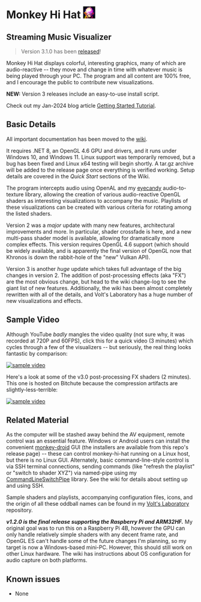 # Monkey Hi Hat <img src="https://github.com/MV10/volts-laboratory/blob/master/misc/mhh-icon.png" height="32px"/>

## **Streaming Music Visualizer**

> Version 3.1.0 has been [released](https://github.com/MV10/monkey-hi-hat/releases)!

Monkey Hi Hat displays colorful, interesting graphics, many of which are audio-reactive -- they move and change in time with whatever music is being played through your PC. The program and all content are 100% free, and I encourage the public to contribute new visualizations.

**NEW:** Version 3 releases include an easy-to-use install script.

Check out my Jan-2024 blog article [Getting Started Tutorial](https://mcguirev10.com/2024/01/20/monkey-hi-hat-getting-started-tutorial.html).

## Basic Details

All important documentation has been moved to the [wiki](https://github.com/MV10/monkey-hi-hat/wiki).

It requires .NET 8, an OpenGL 4.6 GPU and drivers, and it runs under Windows 10, and Windows 11. Linux support was temporarily removed, but a bug has been fixed and Linux x64 testing will begin shortly. A tar.gz archive will be added to the release page once everything is verified working. Setup details are covered in the _Quick Start_ sections of the Wiki.

The program intercepts audio using OpenAL and my [eyecandy](https://github.com/MV10/eyecandy) audio-to-texture library, allowing the creation of various audio-reactive OpenGL shaders as interesting visualizations to accompany the music. Playlists of these visualizations can be created with various criteria for rotating among the listed shaders.

Version 2 was a _major_ update with many new features, architectural improvements and more. In particular, shader crossfade is here, and a new multi-pass shader model is available, allowing for dramatically more complex effects. This version requires OpenGL 4.6 support (which should be widely available, and is apparently the final version of OpenGL now that Khronos is down the rabbit-hole of the "new" Vulkan API).

Version 3 is another _huge_ update which takes full advantage of the big changes in version 2. The addition of post-processing effects (aka "FX") are the most obvious change, but head to the wiki change-log to see the giant list of new features. Additionally, the wiki has been almost completely rewritten with all of the details, and Volt's Laboratory has a huge number of new visualizations and effects.

## Sample Video

Although YouTube _badly_ mangles the video quality (not sure why, it was recorded at 720P and 60FPS), click this for a quick video (3 minutes) which cycles through a few of the visualizers -- but seriously, the real thing looks fantastic by comparison:

[![sample video](http://img.youtube.com/vi/YTmhQm-1bwU/0.jpg)](https://youtu.be/YTmhQm-1bwU)

Here's a look at some of the v3.0 post-processing FX shaders (2 minutes). This one is hosted on Bitchute because the compression artifacts are slightly-less-terrible:

[![sample video](http://img.youtube.com/vi/z9536ebpJDs/0.jpg)](https://www.bitchute.com/video/2sIdHZxskwdN/)

## Related Material

As the computer will be stashed away behind the AV equipment, remote control was an essential feature. Windows or Android users can install the convenient [monkey-droid](https://github.com/MV10/monkey-droid) GUI (the installers are available from this repo's release page) -- these can control monkey-hi-hat running on a Linux host, but there is no Linux GUI. Alternately, basic command-line-style control is via SSH terminal connections, sending commands (like "refresh the playlist" or "switch to shader XYZ") via named-pipe using my [CommandLineSwitchPipe](https://github.com/MV10/CommandLineSwitchPipe) library. See the wiki for details about setting up and using SSH.

Sample shaders and playlists, accompanying configuration files, icons, and the origin of all these oddball names can be found in my [Volt's Laboratory](https://github.com/MV10/volts-laboratory) repository.

_**v1.2.0 is the final release supporting the Raspberry Pi and ARM32HF.**_ My original goal was to run this on a Raspberry Pi 4B, however the GPU can only handle relatively simple shaders with any decent frame rate, and OpenGL ES can't handle some of the future changes I'm planning, so my target is now a Windows-based mini-PC. However, this should still work on other Linux hardware. The wiki has instructions about OS configuration for audio capture on both platforms.

## Known issues
* None

